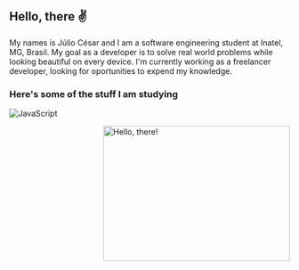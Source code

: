 ## Hello, there ✌

My names is Júlio César and I am a software engineering student at Inatel, MG, Brasil. My goal as a developer is to solve real world problems while looking beautiful on every device. I'm currently working as a freelancer developer, looking for oportunities to expend my knowledge.

### Here's some of the stuff I am studying

![JavaScript](https://img.shields.io/badge/-JavaScript-232323?style=flat&labelColor=000000&logo=javascript&logoColor=F7DF1E)

<img src="https://media1.tenor.com/images/a7bd6b94430c1e66148d580209e377c5/tenor.gif?itemid=5043108" title="hello" width="335" height="243" align="right" alt="Hello, there!">
